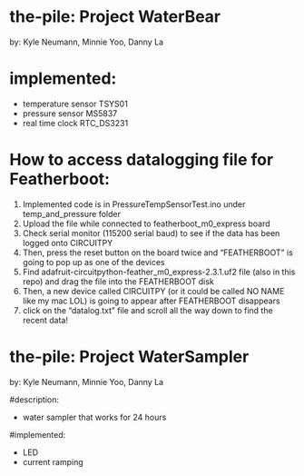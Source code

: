 # the-pile: Project WaterBear
 by: Kyle Neumann, Minnie Yoo, Danny La

# implemented:
- temperature sensor TSYS01
- pressure sensor MS5837
- real time clock RTC_DS3231


# How to access datalogging file for Featherboot:
1. Implemented code is in PressureTempSensorTest.ino under temp_and_pressure folder
2. Upload the file while connected to featherboot_m0_express board
3. Check serial monitor (115200 serial baud) to see if the data has been logged onto CIRCUITPY
4. Then, press the reset button on the board twice and “FEATHERBOOT” is going to pop up as one of the devices
5. Find adafruit-circuitpython-feather_m0_express-2.3.1.uf2 file (also in this repo) and drag the file into the FEATHERBOOT disk
6. Then, a new device called CIRCUITPY (or it could be called NO NAME like my mac LOL) is going to appear after FEATHERBOOT disappears
7. click on the “datalog.txt” file and scroll all the way down to find the recent data!

# the-pile: Project WaterSampler
  by: Kyle Neumann, Minnie Yoo, Danny La
  
#description:
- water sampler that works for 24 hours

#implemented:
- LED
- current ramping
